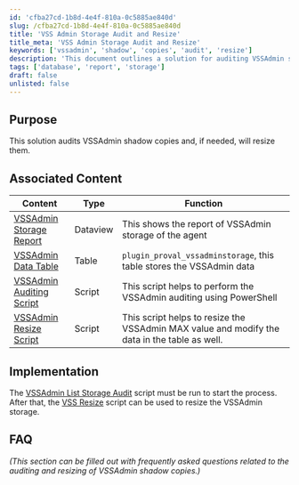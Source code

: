 ```yaml
---
id: 'cfba27cd-1b8d-4e4f-810a-0c5885ae840d'
slug: /cfba27cd-1b8d-4e4f-810a-0c5885ae840d
title: 'VSS Admin Storage Audit and Resize'
title_meta: 'VSS Admin Storage Audit and Resize'
keywords: ['vssadmin', 'shadow', 'copies', 'audit', 'resize']
description: 'This document outlines a solution for auditing VSSAdmin shadow copies and resizing them if necessary. It includes associated content such as reports, tables, and scripts that assist in the auditing and resizing processes.'
tags: ['database', 'report', 'storage']
draft: false
unlisted: false
---
```


## Purpose

This solution audits VSSAdmin shadow copies and, if needed, will resize them.

## Associated Content

| Content                                                                | Type     | Function                                                                                     |
| ---------------------------------------------------------------------- | -------- | -------------------------------------------------------------------------------------------- |
| [VSSAdmin Storage Report](/docs/7f7e7d3b-047d-41dc-acc2-5083adcaaf39)  | Dataview | This shows the report of VSSAdmin storage of the agent                                       |
| [VSSAdmin Data Table](/docs/165f6290-8932-459b-9bfe-18c86f7a61d6)      | Table    | `plugin_proval_vssadminstorage`, this table stores the VSSAdmin data                         |
| [VSSAdmin Auditing Script](/docs/0de90f98-d7ae-4a79-a851-30829a596846) | Script   | This script helps to perform the VSSAdmin auditing using PowerShell                          |
| [VSSAdmin Resize Script](/docs/0600e89c-06a5-42da-9ed8-41e43d9cfd7d)   | Script   | This script helps to resize the VSSAdmin MAX value and modify the data in the table as well. |

## Implementation

The [VSSAdmin List Storage Audit](/docs/0de90f98-d7ae-4a79-a851-30829a596846) script must be run to start the process. After that, the [VSS Resize](/docs/0600e89c-06a5-42da-9ed8-41e43d9cfd7d) script can be used to resize the VSSAdmin storage.

## FAQ

*(This section can be filled out with frequently asked questions related to the auditing and resizing of VSSAdmin shadow copies.)*

